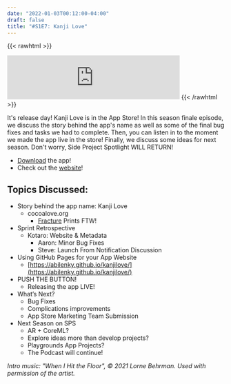 ```yaml
---
date: "2022-01-03T00:12:00-04:00"
draft: false 
title: "#S1E7: Kanji Love"
---
```


{{< rawhtml >}}
<iframe src="https://anchor.fm/side-project-spotlight/embed/episodes/S1E7-Kanji-Love-e1c9u63" height="102px" width="400px" frameborder="0" scrolling="no"></iframe>
{{< /rawhtml >}}

It's release day! Kanji Love is in the App Store! In this season finale episode, we discuss the story behind the app's name as well as some of the final bug fixes and tasks we had to complete. Then, you can listen in to the moment we made the app live in the store! Finally, we discuss some ideas for next season. Don't worry, Side Project Spotlight WILL RETURN!

- [Download](https://apps.apple.com/us/app/kanji-love/id1588647247) the app!
- Check out the [website](https://abilenky.github.io/kanjilove/)!

## Topics Discussed:
- Story behind the app name: Kanji Love
	- cocoalove.org
       	- [Fracture](https://fractureme.com) Prints FTW!
- Sprint Retrospective
	- Kotaro: Website & Metadata
     	- Aaron: Minor Bug Fixes
     	- Steve: Launch From Notification Discussion
- Using GitHub Pages for your App Website
    - [https://abilenky.github.io/kanjilove/](https://abilenky.github.io/kanjilove/)
- PUSH THE BUTTON!
	- Releasing the app LIVE!
- What’s Next?
    - Bug Fixes
    - Complications improvements
    - App Store Marketing Team Submission
- Next Season on SPS
    - AR + CoreML?
    - Explore ideas more than develop projects?
    - Playgrounds App Projects?
    - The Podcast will continue!

*Intro music: "When I Hit the Floor", © 2021 Lorne Behrman. Used with permission of the artist.*
